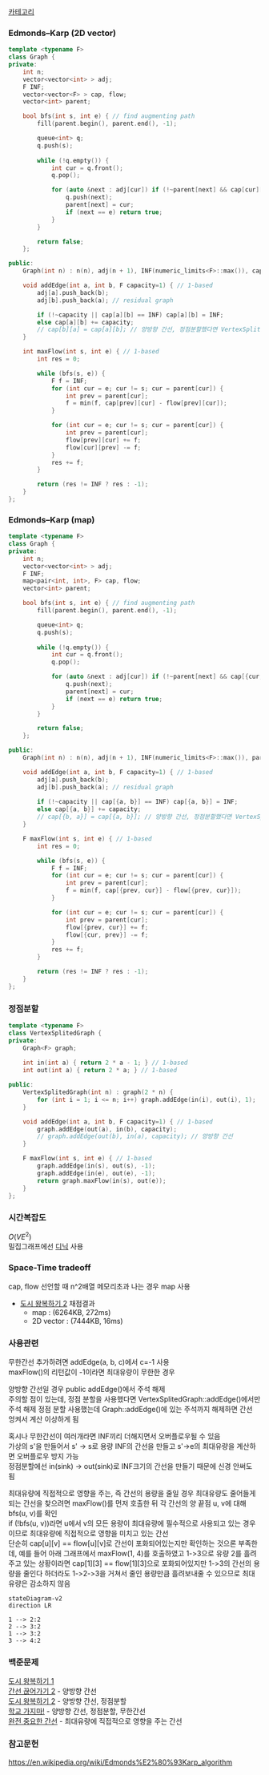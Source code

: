 [카테고리](/README.md)
### Edmonds–Karp (2D vector)
```cpp
template <typename F>
class Graph {
private:
    int n;
    vector<vector<int> > adj;
    F INF;
    vector<vector<F> > cap, flow;
    vector<int> parent;

    bool bfs(int s, int e) { // find augmenting path
        fill(parent.begin(), parent.end(), -1);

        queue<int> q;
        q.push(s);
        
        while (!q.empty()) {
            int cur = q.front();
            q.pop();

            for (auto &next : adj[cur]) if (!~parent[next] && cap[cur][next] > flow[cur][next]) {
                q.push(next);
                parent[next] = cur;
                if (next == e) return true;
            }
        }

        return false;
    };

public:
    Graph(int n) : n(n), adj(n + 1), INF(numeric_limits<F>::max()), cap(n + 1, vector<F>(n + 1, 0)), flow(n + 1, vector<F>(n + 1, 0)), parent(n + 1) {}

    void addEdge(int a, int b, F capacity=1) { // 1-based
        adj[a].push_back(b);
        adj[b].push_back(a); // residual graph

        if (!~capacity || cap[a][b] == INF) cap[a][b] = INF;
        else cap[a][b] += capacity;
        // cap[b][a] = cap[a][b]; // 양방향 간선, 정점분할했다면 VertexSplitedGraph::addEdge()부분 주석만 바꾸고 여긴 건들면 안됨
    }

    int maxFlow(int s, int e) { // 1-based
        int res = 0;

        while (bfs(s, e)) {
            F f = INF;
            for (int cur = e; cur != s; cur = parent[cur]) {
                int prev = parent[cur];
                f = min(f, cap[prev][cur] - flow[prev][cur]);
            }

            for (int cur = e; cur != s; cur = parent[cur]) {
                int prev = parent[cur];
                flow[prev][cur] += f;
                flow[cur][prev] -= f;
            }
            res += f;
        }

        return (res != INF ? res : -1);
    }
};
```
### Edmonds–Karp (map)
```cpp
template <typename F>
class Graph {
private:
    int n;
    vector<vector<int> > adj;
    F INF;
    map<pair<int, int>, F> cap, flow;
    vector<int> parent;

    bool bfs(int s, int e) { // find augmenting path
        fill(parent.begin(), parent.end(), -1);

        queue<int> q;
        q.push(s);
        
        while (!q.empty()) {
            int cur = q.front();
            q.pop();

            for (auto &next : adj[cur]) if (!~parent[next] && cap[{cur, next}] > flow[{cur, next}]) {
                q.push(next);
                parent[next] = cur;
                if (next == e) return true;
            }
        }

        return false;
    };

public:
    Graph(int n) : n(n), adj(n + 1), INF(numeric_limits<F>::max()), parent(n + 1) {}

    void addEdge(int a, int b, F capacity=1) { // 1-based
        adj[a].push_back(b);
        adj[b].push_back(a); // residual graph
        
        if (!~capacity || cap[{a, b}] == INF) cap[{a, b}] = INF;
        else cap[{a, b}] += capacity;
        // cap[{b, a}] = cap[{a, b}]; // 양방향 간선, 정점분할했다면 VertexSplitedGraph::addEdge()부분 주석만 바꾸고 여긴 건들면 안됨
    }

    F maxFlow(int s, int e) { // 1-based
        int res = 0;

        while (bfs(s, e)) {
            F f = INF;
            for (int cur = e; cur != s; cur = parent[cur]) {
                int prev = parent[cur];
                f = min(f, cap[{prev, cur}] - flow[{prev, cur}]);
            }

            for (int cur = e; cur != s; cur = parent[cur]) {
                int prev = parent[cur];
                flow[{prev, cur}] += f;
                flow[{cur, prev}] -= f;
            }
            res += f;
        }

        return (res != INF ? res : -1);
    }
};
```
### 정점분할
```cpp
template <typename F>
class VertexSplitedGraph {
private:
    Graph<F> graph;
    
    int in(int a) { return 2 * a - 1; } // 1-based
    int out(int a) { return 2 * a; } // 1-based

public:
    VertexSplitedGraph(int n) : graph(2 * n) {
        for (int i = 1; i <= n; i++) graph.addEdge(in(i), out(i), 1);
    }

    void addEdge(int a, int b, F capacity=1) { // 1-based
        graph.addEdge(out(a), in(b), capacity);
        // graph.addEdge(out(b), in(a), capacity); // 양방향 간선
    }

    F maxFlow(int s, int e) { // 1-based
        graph.addEdge(in(s), out(s), -1);
        graph.addEdge(in(e), out(e), -1);
        return graph.maxFlow(in(s), out(e));
    }
};
```
### 시간복잡도 
$O(VE^2)$   
밀집그래프에선 [디닉](/그래프%20이론/네트워크%20플로우/Dinic.md) 사용   

### Space-Time tradeoff
cap, flow 선언할 때 n^2배열 메모리초과 나는 경우 map 사용

* [도시 왕복하기 2](https://www.acmicpc.net/problem/2316) 채점결과   
    * map : (6264KB, 272ms)   
    * 2D vector : (7444KB, 16ms)   

### 사용관련
무한간선 추가하려면 addEdge(a, b, c)에서 c=-1 사용   
maxFlow()의 리턴값이 -1이라면 최대유량이 무한한 경우   

양방향 간선일 경우 public addEdge()에서 주석 해제   
주의할 점이 있는데, 정점 분할을 사용했다면 VertexSplitedGraph::addEdge()에서만 주석 해제
정점 분할 사용했는데 Graph::addEdge()에 있는 주석까지 해제하면 간선 엉켜서 계산 이상하게 됨

혹시나 무한간선이 여러개라면 INF끼리 더해지면서 오버플로우될 수 있음   
가상의 s'을 만들어서 s' -> s로 용량 INF의 간선을 만들고 s'->e의 최대유량을 계산하면 오버플로우 방지 가능   
정점분할에선 in(sink) -> out(sink)로 INF크기의 간선을 만들기 때문에 신경 안써도 됨   

최대유량에 직접적으로 영향을 주는, 즉 간선의 용량을 줄일 경우 최대유량도 줄어들게 되는 간선을 찾으려면 maxFlow()를 먼저 호출한 뒤 각 간선의 양 끝점 u, v에 대해 bfs(u, v)를 확인   
if (!bfs(u, v))라면 u에서 v의 모든 용량이 최대유량에 필수적으로 사용되고 있는 경우이므로 최대유량에 직접적으로 영향을 미치고 있는 간선   
단순히 cap[u][v] == flow[u][v]로 간선이 포화되어있는지만 확인하는 것으론 부족한데, 예를 들어 아래 그래프에서 maxFlow(1, 4)를 호출하였고 1->3으로 유량 2를 흘려주고 있는 상황이라면 cap[1][3] == flow[1][3]으로 포화되어있지만 1->3의 간선의 용량을 줄인다 하더라도 1->2->3을 거쳐서 줄인 용량만큼 흘려보내줄 수 있으므로 최대유량은 감소하지 않음   
```mermaid
stateDiagram-v2
direction LR

1 --> 2:2
2 --> 3:2
1 --> 3:2
3 --> 4:2
```

### 백준문제
[도시 왕복하기 1](https://www.acmicpc.net/problem/17412)    
[간선 끊어가기 2](https://www.acmicpc.net/problem/14286) - 양방향 간선   
[도시 왕복하기 2](https://www.acmicpc.net/problem/2316) - 양방향 간선, 정점분할   
[학교 가지마!](https://www.acmicpc.net/problem/1420) - 양방향 간선, 정점분할, 무한간선   
[완전 중요한 간선](https://www.acmicpc.net/problem/5651) - 최대유량에 직접적으로 영향을 주는 간선   

### 참고문헌
https://en.wikipedia.org/wiki/Edmonds%E2%80%93Karp_algorithm